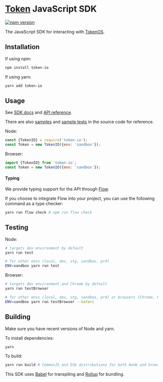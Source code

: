 # [Token](https://token.io) JavaScript SDK

[![npm version](https://badge.fury.io/js/token-io.svg)](https://www.npmjs.com/package/token-io)

The JavaScript SDK for interacting with [TokenOS](https://developer.token.io/).

## Installation

If using npm:

```sh
npm install token-io
```

If using yarn:

```sh
yarn add token-io
```

## Usage

See [SDK docs](https://developer.token.io/sdk/?javascript#) and [API reference](https://developer.token.io/sdk/esdoc/).

There are also [samples](https://github.com/tokenio/sdk-js/tree/master/src/sample) and [sample tests](https://github.com/tokenio/sdk-js/tree/master/test/sample) in the source code for reference.

Node:

```javascript
const {TokenIO} = require('token-io');
const Token = new TokenIO({env: 'sandbox'});
```

Browser:

```javascript
import {TokenIO} from 'token-io';
const Token = new TokenIO({env: 'sandbox'});
```

#### Typing

We provide typing support for the API through [Flow](https://flow.org/en/).

If you choose to integrate Flow into your project, you can use the following command as a type checker:

```sh
yarn run flow check # npm run flow check
```

## Testing

Node:

```sh
# targets dev environment by default
yarn run test

# for other envs (local, dev, stg, sandbox, prd)
ENV=sandbox yarn run test
```

Browser:

```sh
# targets dev environment and Chrome by default
yarn run testBrowser

# for other envs (local, dev, stg, sandbox, prd) or browsers (Chrome, Firefox, Safari, IE, Edge)
ENV=sandbox yarn run testBrowser --Safari
```

## Building

Make sure you have recent versions of Node and yarn.

To install dependencies:

```sh
yarn
```

To build:

```sh
yarn run build # CommonJS and ES6 distributions for both Node and browser
```

This SDK uses [Babel](https://babeljs.io/docs/en/next/index.html) for transpiling and [Rollup](https://rollupjs.org/guide/en) for bundling.